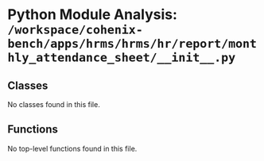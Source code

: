 # Python Module Analysis: `/workspace/cohenix-bench/apps/hrms/hrms/hr/report/monthly_attendance_sheet/__init__.py`

## Classes

No classes found in this file.


## Functions

No top-level functions found in this file.
